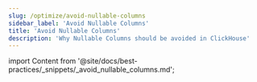```yaml
---
slug: /optimize/avoid-nullable-columns
sidebar_label: 'Avoid Nullable Columns'
title: 'Avoid Nullable Columns'
description: 'Why Nullable Columns should be avoided in ClickHouse'
---
```


import Content from '@site/docs/best-practices/_snippets/_avoid_nullable_columns.md';

<Content />
